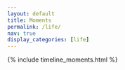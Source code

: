 ```yaml
---
layout: default
title: Moments
permalink: /life/
nav: true
display_categories: [life]
---
```


  <!-- Generate cards for each project -->
  {% include timeline_moments.html %}
  <!-- https://codepen.io/brady_wright/pen/NNOvrW?editors=1000 -->
